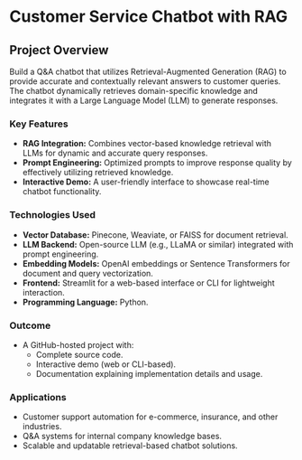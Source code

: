# **Customer Service Chatbot with RAG**

## **Project Overview**
Build a Q&A chatbot that utilizes Retrieval-Augmented Generation (RAG) to provide accurate and contextually relevant answers to customer queries. The chatbot dynamically retrieves domain-specific knowledge and integrates it with a Large Language Model (LLM) to generate responses.

### **Key Features**
- **RAG Integration:** Combines vector-based knowledge retrieval with LLMs for dynamic and accurate query responses.
- **Prompt Engineering:** Optimized prompts to improve response quality by effectively utilizing retrieved knowledge.
- **Interactive Demo:** A user-friendly interface to showcase real-time chatbot functionality.

### **Technologies Used**
- **Vector Database:** Pinecone, Weaviate, or FAISS for document retrieval.
- **LLM Backend:** Open-source LLM (e.g., LLaMA or similar) integrated with prompt engineering.
- **Embedding Models:** OpenAI embeddings or Sentence Transformers for document and query vectorization.
- **Frontend:** Streamlit for a web-based interface or CLI for lightweight interaction.
- **Programming Language:** Python.

### **Outcome**
- A GitHub-hosted project with:
  - Complete source code.
  - Interactive demo (web or CLI-based).
  - Documentation explaining implementation details and usage.

### **Applications**
- Customer support automation for e-commerce, insurance, and other industries.
- Q&A systems for internal company knowledge bases.
- Scalable and updatable retrieval-based chatbot solutions.

